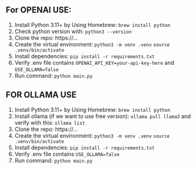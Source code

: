 ## For OPENAI USE: ##
1. Install Python 3.11+ by Using Homebrew:
```brew install python```
2. Check python version with: ```python3 --version```
3. Clone the repo: https://...
4. Create the virtual environment:
   ```python3 -m venv .venv```
   ```source .venv/bin/activate```
5. Install dependencies: ```pip install -r requirements.txt```
6. Verify .env file contains ```OPENAI_API_KEY=your-api-key-here``` and ```USE_OLLAMA=false```
7. Run command: ```python main.py``` 

## FOR OLLAMA USE ##
1. Install Python 3.11+ by Using Homebrew:
```brew install python```
2. Install ollama (if we want to use free version): ```ollama pull llama3``` and verify with this: ```ollama list```
3. Clone the repo: https://...
4. Create the virtual environment:
   ```python3 -m venv .venv```
   ```source .venv/bin/activate```
5. Install dependencies: ```pip install -r requirements.txt```
6. Verify .env file contains ```USE_OLLAMA=false```
7. Run command: ```python main.py``` 